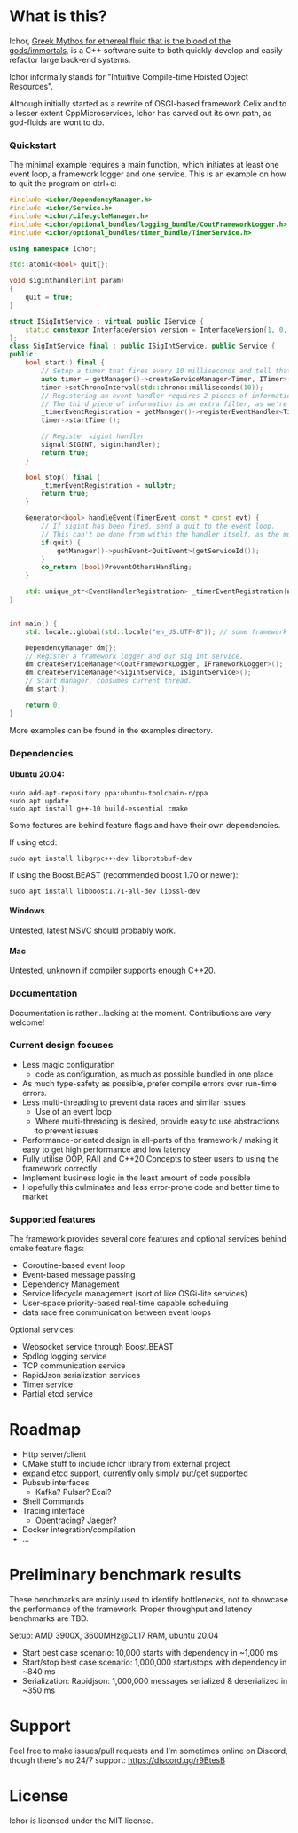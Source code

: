 # What is this?

Ichor, [Greek Mythos for ethereal fluid that is the blood of the gods/immortals](https://en.wikipedia.org/wiki/Ichor), is a C++ software suite to both quickly develop and easily refactor large back-end systems. 

Ichor informally stands for "Intuitive Compile-time Hoisted Object Resources".

Although initially started as a rewrite of OSGI-based framework Celix and to a lesser extent CppMicroservices, Ichor has carved out its own path, as god-fluids are wont to do. 

### Quickstart

The minimal example requires a main function, which initiates at least one event loop, a framework logger and one service. This is an example on how to quit the program on ctrl+c:

```c++
#include <ichor/DependencyManager.h>
#include <ichor/Service.h>
#include <ichor/LifecycleManager.h>
#include <ichor/optional_bundles/logging_bundle/CoutFrameworkLogger.h>
#include <ichor/optional_bundles/timer_bundle/TimerService.h>

using namespace Ichor;

std::atomic<bool> quit{};

void siginthandler(int param)
{
    quit = true;
}

struct ISigIntService : virtual public IService {
    static constexpr InterfaceVersion version = InterfaceVersion{1, 0, 0};
};
class SigIntService final : public ISigIntService, public Service {
public:
    bool start() final {
        // Setup a timer that fires every 10 milliseconds and tell that dependency manager that we're interested in the events that the timer fires.
        auto timer = getManager()->createServiceManager<Timer, ITimer>();
        timer->setChronoInterval(std::chrono::milliseconds(10));
        // Registering an event handler requires 2 pieces of information: the service id and a pointer to a service instantiation.
        // The third piece of information is an extra filter, as we're only interested in events of this specific timer.
        _timerEventRegistration = getManager()->registerEventHandler<TimerEvent>(getServiceId(), this, timer->getServiceId());
        timer->startTimer();

        // Register sigint handler
        signal(SIGINT, siginthandler);
        return true;
    }

    bool stop() final {
        _timerEventRegistration = nullptr;
        return true;
    }

    Generator<bool> handleEvent(TimerEvent const * const evt) {
        // If sigint has been fired, send a quit to the event loop.
        // This can't be done from within the handler itself, as the mutex surrounding pushEvent might already be locked, resulting in a deadlock!
        if(quit) {
            getManager()->pushEvent<QuitEvent>(getServiceId());
        }
        co_return (bool)PreventOthersHandling;
    }

    std::unique_ptr<EventHandlerRegistration> _timerEventRegistration{nullptr};
}


int main() {
    std::locale::global(std::locale("en_US.UTF-8")); // some framework logging requires a proper locale

    DependencyManager dm{};
    // Register a framework logger and our sig int service.
    dm.createServiceManager<CoutFrameworkLogger, IFrameworkLogger>();
    dm.createServiceManager<SigIntService, ISigIntService>();
    // Start manager, consumes current thread.
    dm.start();

    return 0;
}
```

More examples can be found in the examples directory.

### Dependencies

#### Ubuntu 20.04:

```
sudo add-apt-repository ppa:ubuntu-toolchain-r/ppa
sudo apt update
sudo apt install g++-10 build-essential cmake
```

Some features are behind feature flags and have their own dependencies.

If using etcd:
```
sudo apt install libgrpc++-dev libprotobuf-dev
```

If using the Boost.BEAST (recommended boost 1.70 or newer):
```
sudo apt install libboost1.71-all-dev libssl-dev
```

#### Windows

Untested, latest MSVC should probably work.

#### Mac

Untested, unknown if compiler supports enough C++20.

### Documentation

Documentation is rather...lacking at the moment. Contributions are very welcome!

### Current design focuses

* Less magic configuration
    * code as configuration, as much as possible bundled in one place
* As much type-safety as possible, prefer compile errors over run-time errors.
* Less multi-threading to prevent data races and similar issues
    * Use of an event loop
    * Where multi-threading is desired, provide easy to use abstractions to prevent issues
* Performance-oriented design in all-parts of the framework / making it easy to get high performance and low latency
* Fully utilise OOP, RAII and C++20 Concepts to steer users to using the framework correctly
* Implement business logic in the least amount of code possible 
* Hopefully this culminates and less error-prone code and better time to market 

### Supported features

The framework provides several core features and optional services behind cmake feature flags:
* Coroutine-based event loop
* Event-based message passing
* Dependency Management
* Service lifecycle management (sort of like OSGi-lite services)
* User-space priority-based real-time capable scheduling
* data race free communication between event loops

Optional services:
* Websocket service through Boost.BEAST
* Spdlog logging service
* TCP communication service
* RapidJson serialization services
* Timer service
* Partial etcd service

# Roadmap

* Http server/client
* CMake stuff to include ichor library from external project
* expand etcd support, currently only simply put/get supported
* Pubsub interfaces
    * Kafka? Pulsar? Ecal?
* Shell Commands
* Tracing interface
    * Opentracing? Jaeger?
* Docker integration/compilation
* ...

# Preliminary benchmark results
These benchmarks are mainly used to identify bottlenecks, not to showcase the performance of the framework. Proper throughput and latency benchmarks are TBD.

Setup: AMD 3900X, 3600MHz@CL17 RAM, ubuntu 20.04
* Start best case scenario: 10,000 starts with dependency in ~1,000 ms
* Start/stop best case scenario: 1,000,000 start/stops with dependency in ~840 ms
* Serialization: Rapidjson: 1,000,000 messages serialized & deserialized in ~350 ms

# Support

Feel free to make issues/pull requests and I'm sometimes online on Discord, though there's no 24/7 support: https://discord.gg/r9BtesB

# License

Ichor is licensed under the MIT license.
